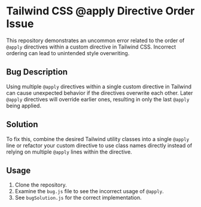 # Tailwind CSS @apply Directive Order Issue

This repository demonstrates an uncommon error related to the order of `@apply` directives within a custom directive in Tailwind CSS.  Incorrect ordering can lead to unintended style overwriting.

## Bug Description
Using multiple `@apply` directives within a single custom directive in Tailwind can cause unexpected behavior if the directives overwrite each other. Later `@apply` directives will override earlier ones, resulting in only the last `@apply` being applied.

## Solution
To fix this, combine the desired Tailwind utility classes into a single `@apply` line or refactor your custom directive to use class names directly instead of relying on multiple `@apply` lines within the directive.

## Usage
1. Clone the repository.
2. Examine the `bug.js` file to see the incorrect usage of `@apply`.
3. See `bugSolution.js` for the correct implementation.